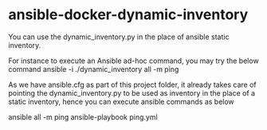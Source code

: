 # ansible-docker-dynamic-inventory

You can use the dynamic_inventory.py in the place of ansible static inventory.

For instance to execute an Ansible ad-hoc command, you may try the below command
ansible -i ./dynamic_inventory all -m ping

As we have ansible.cfg as part of this project folder, it already takes care of pointing the dynamic_inventory.py 
to be used as inventory in the place of a static inventory, hence you can execute ansible commands as below

ansible all -m ping
ansible-playbook ping.yml
